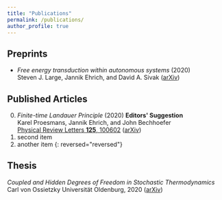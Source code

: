 ```yaml
---
title: "Publications"
permalink: /publications/
author_profile: true
---
```


## Preprints
* *Free energy transduction within autonomous systems* (2020)\
	Steven J. Large, Jannik Ehrich, and David A. Sivak  ([arXiv](https://arxiv.org/abs/2008.03402))
	


## Published Articles

0. *Finite-time Landauer Principle* (2020) **Editors' Suggestion**\
	Karel Proesmans, Jannik Ehrich, and John Bechhoefer\
	[Physical Review Letters **125**, 100602](https://doi.org/10.1103/PhysRevLett.125.100602) ([arXiv](https://arxiv.org/abs/2006.03242))
0. second item
0. another item
{: reversed="reversed"}

## Thesis
*Coupled and Hidden Degrees of Freedom in Stochastic Thermodynamics*\
	Carl von Ossietzky Universität Oldenburg, 2020 ([arXiv](https://arxiv.org/abs/2007.15223))